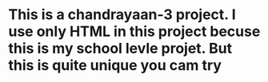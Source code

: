 # This is a chandrayaan-3 project. I use only HTML in this project becuse this is my school levle projet. But this is quite unique you cam try 
